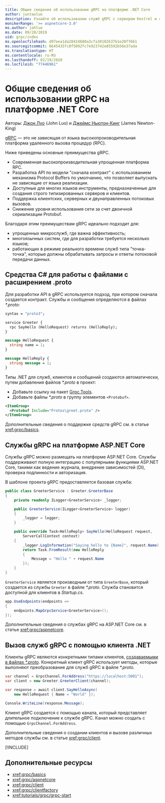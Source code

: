 ```yaml
---
title: Общие сведения об использовании gRPC на платформе .NET Core
author: juntaoluo
description: Узнайте об использовании служб gRPC с сервером Kestrel и стеком ASP.NET Core.
monikerRange: '>= aspnetcore-3.0'
ms.author: johluo
ms.date: 09/20/2019
uid: grpc/index
ms.openlocfilehash: d97eea1da28424680a3cfa38102637b1e20ff661
ms.sourcegitcommit: 6645435fc8f5092fc7e923742e85592b56e37ada
ms.translationtype: HT
ms.contentlocale: ru-RU
ms.lasthandoff: 02/19/2020
ms.locfileid: "77446961"
---
```

# <a name="introduction-to-grpc-on-net-core"></a>Общие сведения об использовании gRPC на платформе .NET Core

Авторы: [Джон Луо](https://github.com/juntaoluo) (John Luo) и [Джеймс Ньютон-Кинг](https://twitter.com/jamesnk) (James Newton-King)

[gRPC](https://grpc.io/docs/guides/) — это не зависящая от языка высокопроизводительная платформа удаленного вызова процедур (RPC).

Ниже приведены основные преимущества gRPC.
* Современная высокопроизводительная упрощенная платформа RPC.
* Разработка API по модели "сначала контракт" с использованием механизма Protocol Buffers по умолчанию, что позволяет выпускать не зависящие от языка реализации.
* Доступные для многих языков инструменты, предназначенные для создания строго типизированных серверов и клиентов.
* Поддержка клиентских, серверных и двунаправленных потоковых вызовов.
* Снижение уровня использования сети за счет двоичной сериализации Protobuf.

Благодаря этим преимуществам gRPC идеально подходит для:
* упрощенных микрослужб, где важна эффективность;
* многоязычных систем, где для разработки требуется несколько языков;
* работающих в режиме реального времени служб типа "точка-точка", которые должны обрабатывать запросы и ответы потоковой передачи данных.

## <a name="c-tooling-support-for-proto-files"></a>Средства C# для работы с файлами с расширением .proto

Для разработки API в gRPC используется подход, при котором сначала создается контракт. Службы и сообщения определяются в файлах *\*.proto*:

```protobuf
syntax = "proto3";

service Greeter {
  rpc SayHello (HelloRequest) returns (HelloReply);
}

message HelloRequest {
  string name = 1;
}

message HelloReply {
  string message = 1;
}
```

Типы .NET для служб, клиентов и сообщений создаются автоматически, путем добавления файлов *\*.proto* в проект:

* Добавьте ссылку на пакет [Grpc.Tools](https://www.nuget.org/packages/Grpc.Tools/).
* Добавьте файлы *\*.proto* в группу элементов `<Protobuf>`.

```xml
<ItemGroup>
  <Protobuf Include="Protos\greet.proto" />
</ItemGroup>
```

Дополнительные сведения о поддержке средств gRPC см. в статье <xref:grpc/basics>.

## <a name="grpc-services-on-aspnet-core"></a>Службы gRPC на платформе ASP.NET Core

Службы gRPC можно размещать на платформе ASP.NET Core. Службы поддерживают полную интеграцию с популярными функциями ASP.NET Core, такими как ведение журнала, внедрение зависимостей (DI), проверка подлинности и авторизация.

В шаблоне проекта gRPC предоставляется базовая служба:

```csharp
public class GreeterService : Greeter.GreeterBase
{
    private readonly ILogger<GreeterService> _logger;

    public GreeterService(ILogger<GreeterService> logger)
    {
        _logger = logger;
    }

    public override Task<HelloReply> SayHello(HelloRequest request,
        ServerCallContext context)
    {
        _logger.LogInformation("Saying hello to {Name}", request.Name);
        return Task.FromResult(new HelloReply 
        {
            Message = "Hello " + request.Name
        });
    }
}
```

`GreeterService` является производным от типа `GreeterBase`, который создается из службы `Greeter` в файле *\*.proto*. Служба становится доступной для клиентов в *Startup.cs*.

```csharp
app.UseEndpoints(endpoints =>
{
    endpoints.MapGrpcService<GreeterService>();
});
```

Дополнительные сведения о службах gRPC на ASP.NET Core см. в статье <xref:grpc/aspnetcore>.

## <a name="call-grpc-services-with-a-net-client"></a>Вызов служб gRPC с помощью клиента .NET

Клиенты gRPC являются конкретными типами клиентов, [создаваемыми в файлах *\*.proto*](xref:grpc/basics#generated-c-assets). Конкретный клиент gRPC использует методы, которые выполняют преобразование для служб gRPC в файле *\*.proto*.

```csharp
var channel = GrpcChannel.ForAddress("https://localhost:5001");
var client = new Greeter.GreeterClient(channel);

var response = await client.SayHelloAsync(
    new HelloRequest { Name = "World" });

Console.WriteLine(response.Message);
```

Клиент gRPC создается с помощью канала, который представляет длительное подключение к службе gRPC. Канал можно создать с помощью `GrpcChannel.ForAddress`.

Дополнительные сведения о создании клиентов и вызове различных методов службы см. в статье <xref:grpc/client>.

[!INCLUDE[](~/includes/gRPCazure.md)]

## <a name="additional-resources"></a>Дополнительные ресурсы

* <xref:grpc/basics>
* <xref:grpc/aspnetcore>
* <xref:grpc/client>
* <xref:grpc/clientfactory>
* <xref:tutorials/grpc/grpc-start>
